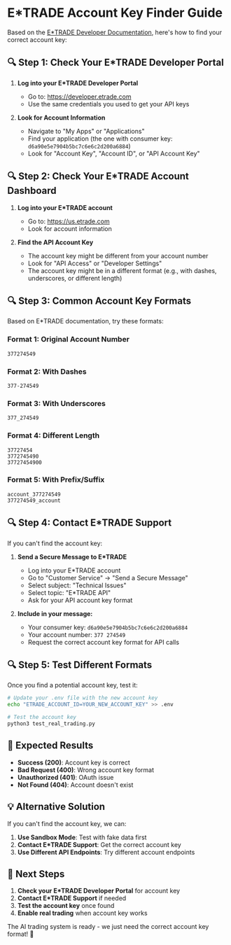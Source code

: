 # E*TRADE Account Key Finder Guide

Based on the [E*TRADE Developer Documentation](https://developer.etrade.com/getting-started/developer-guides), here's how to find your correct account key:

## 🔍 **Step 1: Check Your E*TRADE Developer Portal**

1. **Log into your E*TRADE Developer Portal**
   - Go to: https://developer.etrade.com
   - Use the same credentials you used to get your API keys

2. **Look for Account Information**
   - Navigate to "My Apps" or "Applications"
   - Find your application (the one with consumer key: `d6a90e5e7904b5bc7c6e6c2d200a6884`)
   - Look for "Account Key", "Account ID", or "API Account Key"

## 🔍 **Step 2: Check Your E*TRADE Account Dashboard**

1. **Log into your E*TRADE account**
   - Go to: https://us.etrade.com
   - Look for account information

2. **Find the API Account Key**
   - The account key might be different from your account number
   - Look for "API Access" or "Developer Settings"
   - The account key might be in a different format (e.g., with dashes, underscores, or different length)

## 🔍 **Step 3: Common Account Key Formats**

Based on E*TRADE documentation, try these formats:

### Format 1: Original Account Number
```
377274549
```

### Format 2: With Dashes
```
377-274549
```

### Format 3: With Underscores
```
377_274549
```

### Format 4: Different Length
```
37727454
3772745490
37727454900
```

### Format 5: With Prefix/Suffix
```
account_377274549
377274549_account
```

## 🔍 **Step 4: Contact E*TRADE Support**

If you can't find the account key:

1. **Send a Secure Message to E*TRADE**
   - Log into your E*TRADE account
   - Go to "Customer Service" → "Send a Secure Message"
   - Select subject: "Technical Issues"
   - Select topic: "E*TRADE API"
   - Ask for your API account key format

2. **Include in your message:**
   - Your consumer key: `d6a90e5e7904b5bc7c6e6c2d200a6884`
   - Your account number: `377 274549`
   - Request the correct account key format for API calls

## 🔍 **Step 5: Test Different Formats**

Once you find a potential account key, test it:

```bash
# Update your .env file with the new account key
echo "ETRADE_ACCOUNT_ID=YOUR_NEW_ACCOUNT_KEY" >> .env

# Test the account key
python3 test_real_trading.py
```

## 🎯 **Expected Results**

- **Success (200)**: Account key is correct
- **Bad Request (400)**: Wrong account key format
- **Unauthorized (401)**: OAuth issue
- **Not Found (404)**: Account doesn't exist

## 💡 **Alternative Solution**

If you can't find the account key, we can:

1. **Use Sandbox Mode**: Test with fake data first
2. **Contact E*TRADE Support**: Get the correct account key
3. **Use Different API Endpoints**: Try different account endpoints

## 🚀 **Next Steps**

1. **Check your E*TRADE Developer Portal** for account key
2. **Contact E*TRADE Support** if needed
3. **Test the account key** once found
4. **Enable real trading** when account key works

The AI trading system is ready - we just need the correct account key format! 🎯 